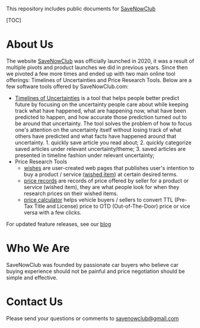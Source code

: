 This repository includes public documents for [SaveNowClub](https://savenowclub.com)

[TOC]

# About Us

The website [SaveNowClub](https://savenowclub.com) was officially launched in 2020, it was a result of multiple pivots and product launches we did in previous years.  Since then we pivoted a few more times and ended up with two main online tool offerings: Timelines of Uncertainties and Price Research Tools.  Below are a few software tools offered by SaveNowClub.com:

* [Timelines of Uncertainties](/timeline) is a tool that helps people better predict future by focusing on the uncertainty people care about while keeping track what have happened, what are happening now, what have been predicted to happen, and how accurate those prediction turned out to be around that uncertainty.  The tool solves the problem of how to focus one's attention on the uncertainty itself without losing track of what others have predicted and what facts have happened around that uncertainty. 1. quickly save article you read about; 2. quickly categorize saved articles under relevant uncertainty/theme; 3. saved articles are presented in timeline fashion under relevant uncertainty;
* Price Research Tools
  * [wishes](/docs/2371/tutorial-buying-groups-and-price-records#what-is-wish) are  user-created web pages that publishes user's intention to buy a product / service ([wished item](/docs/2371/tutorial-buying-groups-and-price-records#what-is-wished-item)) at certain desired terms. 
  * [price records](/docs/2371/tutorial-buying-projects-and-price-records#what-is-price-record) are records of price offered by seller for a product or service (wished item), they are what people look for when they research prices on their wished items.
  * [price calculator](/web/ttl-otd-price-converter)  helps vehicle buyers / sellers to convert TTL (Pre-Tax Title and License) price to OTD (Out-of-The-Door) price or vice versa with a few clicks.

For updated feature releases, see our [blog](http://blog.savenowclub.com/)

# Who We Are

SaveNowClub was founded by passionate car buyers who believe car buying experience should not be painful and price negotiation should be simple and effective. 

# Contact Us

Please send your questions or comments to <a href="mailto: savenowclub@gmail.com">savenowclub@gmail.com</a>